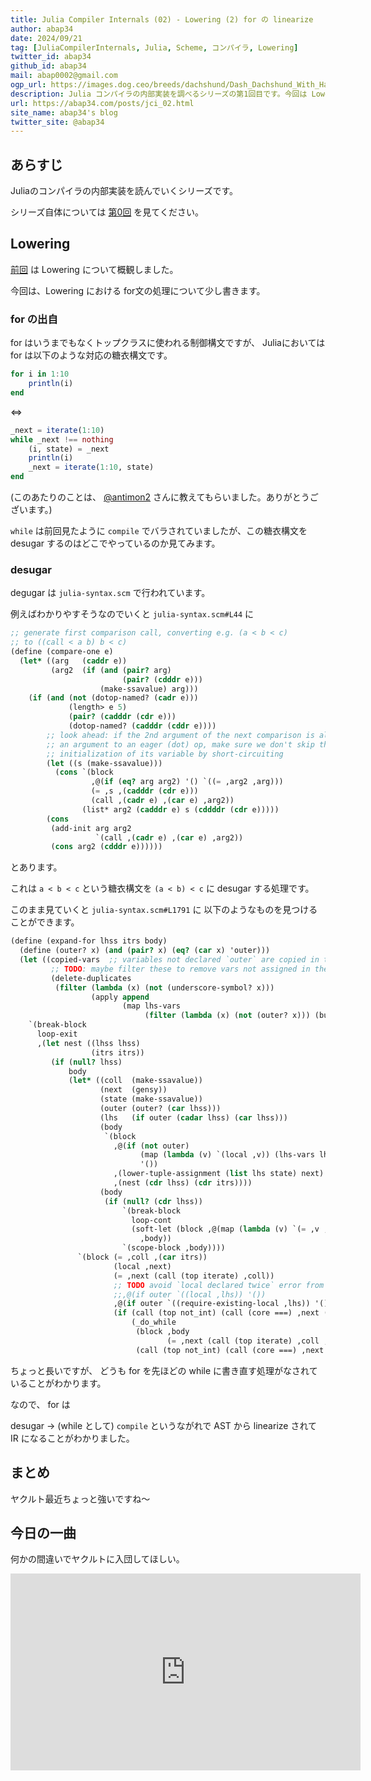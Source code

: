 ```yaml
---
title: Julia Compiler Internals (02) - Lowering (2) for の linearize
author: abap34
date: 2024/09/21
tag: [JuliaCompilerInternals, Julia, Scheme, コンパイラ, Lowering]
twitter_id: abap34
github_id: abap34
mail: abap0002@gmail.com
ogp_url: https://images.dog.ceo/breeds/dachshund/Dash_Dachshund_With_Hat.jpg
description: Julia コンパイラの内部実装を調べるシリーズの第1回目です。今回は Lowering における for文の処理について少し書きます。
url: https://abap34.com/posts/jci_02.html
site_name: abap34's blog
twitter_site: @abap34
---
```


## あらすじ

Juliaのコンパイラの内部実装を読んでいくシリーズです。

シリーズ自体については [第0回](https://abap34.com/posts/jci_00.html) を見てください。

## Lowering

[前回](https://abap34.com/posts/jc2_00.html) は Lowering について概観しました。

今回は、Lowering における for文の処理について少し書きます。

### for の出自

for はいうまでもなくトップクラスに使われる制御構文ですが、 Juliaにおいては for は以下のような対応の糖衣構文です。

```julia
for i in 1:10
    println(i)
end
```

$\Leftrightarrow$

```julia
_next = iterate(1:10)
while _next !== nothing
    (i, state) = _next
    println(i)
    _next = iterate(1:10, state)
end
```

(このあたりのことは、 [@antimon2](https://x.com/antimon2) さんに教えてもらいました。ありがとうございます。)


`while` は前回見たように `compile` でバラされていましたが、この糖衣構文を desugar するのはどこでやっているのか見てみます。

### desugar

degugar は `julia-syntax.scm` で行われています。

例えばわかりやすそうなのでいくと `julia-syntax.scm#L44` に

```scheme
;; generate first comparison call, converting e.g. (a < b < c)
;; to ((call < a b) b < c)
(define (compare-one e)
  (let* ((arg   (caddr e))
         (arg2  (if (and (pair? arg)
                         (pair? (cdddr e)))
                    (make-ssavalue) arg)))
    (if (and (not (dotop-named? (cadr e)))
             (length> e 5)
             (pair? (cadddr (cdr e)))
             (dotop-named? (cadddr (cddr e))))
        ;; look ahead: if the 2nd argument of the next comparison is also
        ;; an argument to an eager (dot) op, make sure we don't skip the
        ;; initialization of its variable by short-circuiting
        (let ((s (make-ssavalue)))
          (cons `(block
                  ,@(if (eq? arg arg2) '() `((= ,arg2 ,arg)))
                  (= ,s ,(cadddr (cdr e)))
                  (call ,(cadr e) ,(car e) ,arg2))
                (list* arg2 (cadddr e) s (cddddr (cdr e)))))
        (cons
         (add-init arg arg2
                   `(call ,(cadr e) ,(car e) ,arg2))
         (cons arg2 (cdddr e))))))
```

とあります。

これは `a < b < c` という糖衣構文を `(a < b) < c` に desugar する処理です。

このまま見ていくと `julia-syntax.scm#L1791` に 以下のようなものを見つけることができます。


```scheme
(define (expand-for lhss itrs body)
  (define (outer? x) (and (pair? x) (eq? (car x) 'outer)))
  (let ((copied-vars  ;; variables not declared `outer` are copied in the innermost loop
         ;; TODO: maybe filter these to remove vars not assigned in the loop
         (delete-duplicates
          (filter (lambda (x) (not (underscore-symbol? x)))
                  (apply append
                         (map lhs-vars
                              (filter (lambda (x) (not (outer? x))) (butlast lhss))))))))
    `(break-block
      loop-exit
      ,(let nest ((lhss lhss)
                  (itrs itrs))
         (if (null? lhss)
             body
             (let* ((coll  (make-ssavalue))
                    (next  (gensy))
                    (state (make-ssavalue))
                    (outer (outer? (car lhss)))
                    (lhs   (if outer (cadar lhss) (car lhss)))
                    (body
                     `(block
                       ,@(if (not outer)
                             (map (lambda (v) `(local ,v)) (lhs-vars lhs))
                             '())
                       ,(lower-tuple-assignment (list lhs state) next)
                       ,(nest (cdr lhss) (cdr itrs))))
                    (body
                     (if (null? (cdr lhss))
                         `(break-block
                           loop-cont
                           (soft-let (block ,@(map (lambda (v) `(= ,v ,v)) copied-vars))
                             ,body))
                         `(scope-block ,body))))
               `(block (= ,coll ,(car itrs))
                       (local ,next)
                       (= ,next (call (top iterate) ,coll))
                       ;; TODO avoid `local declared twice` error from this
                       ;;,@(if outer `((local ,lhs)) '())
                       ,@(if outer `((require-existing-local ,lhs)) '())
                       (if (call (top not_int) (call (core ===) ,next (null)))
                           (_do_while
                            (block ,body
                                   (= ,next (call (top iterate) ,coll ,state)))
                            (call (top not_int) (call (core ===) ,next (null))))))))))))
```

ちょっと長いですが、 どうも for を先ほどの while に書き直す処理がなされていることがわかります。

なので、 for は

desugar → (while として) `compile` というながれで AST から linearize されて IR になることがわかりました。


## まとめ

ヤクルト最近ちょっと強いですね〜

## 今日の一曲

何かの間違いでヤクルトに入団してほしい。



<iframe width="560" height="315" src="https://www.youtube.com/embed/BtH57Tku3qY?si=aMpxcnxTpfFvwmbf" title="YouTube video player" frameborder="0" allow="accelerometer; autoplay; clipboard-write; encrypted-media; gyroscope; picture-in-picture; web-share" referrerpolicy="strict-origin-when-cross-origin" allowfullscreen></iframe>
